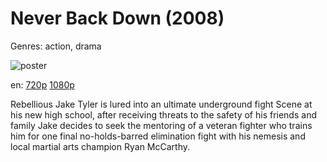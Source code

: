 # Never Back Down (2008)

Genres: action, drama

![poster](http://image.tmdb.org/t/p/w500/jDmbgWflATykq0Inph2gZfFtKTC.jpg)

en:
  [720p](magnet:?xt=urn:btih:EA3300B70FB2AB9AD7E8593C2BCCADD718C4CBB9&tr=udp://glotorrents.pw:6969/announce&tr=udp://tracker.opentrackr.org:1337/announce&tr=udp://torrent.gresille.org:80/announce&tr=udp://tracker.openbittorrent.com:80&tr=udp://tracker.coppersurfer.tk:6969&tr=udp://tracker.leechers-paradise.org:6969&tr=udp://p4p.arenabg.ch:1337&tr=udp://tracker.internetwarriors.net:1337)
  [1080p](magnet:?xt=urn:btih:4CD62A0FF658AE7CE5643EBC71A8D1A3FEB5C77F&tr=udp://glotorrents.pw:6969/announce&tr=udp://tracker.opentrackr.org:1337/announce&tr=udp://torrent.gresille.org:80/announce&tr=udp://tracker.openbittorrent.com:80&tr=udp://tracker.coppersurfer.tk:6969&tr=udp://tracker.leechers-paradise.org:6969&tr=udp://p4p.arenabg.ch:1337&tr=udp://tracker.internetwarriors.net:1337)
  


Rebellious Jake Tyler is lured into an ultimate underground fight Scene at his new high school, after receiving threats to the safety of his friends and family Jake decides to seek the mentoring of a veteran fighter who trains him for one final no-holds-barred elimination fight with his nemesis and local martial arts champion Ryan McCarthy.